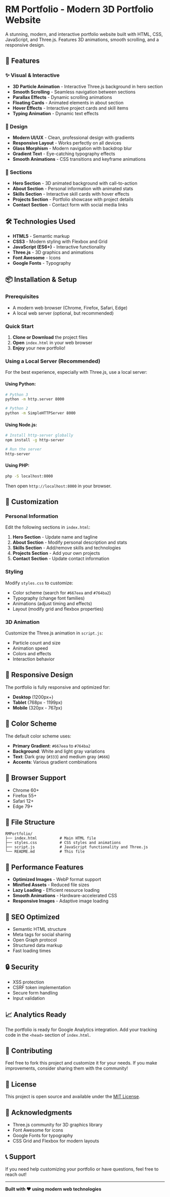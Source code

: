 # RM Portfolio - Modern 3D Portfolio Website

A stunning, modern, and interactive portfolio website built with HTML, CSS, JavaScript, and Three.js. Features 3D animations, smooth scrolling, and a responsive design.

## 🚀 Features

### ✨ Visual & Interactive
- **3D Particle Animation** - Interactive Three.js background in hero section
- **Smooth Scrolling** - Seamless navigation between sections
- **Parallax Effects** - Dynamic scrolling animations
- **Floating Cards** - Animated elements in about section
- **Hover Effects** - Interactive project cards and skill items
- **Typing Animation** - Dynamic text effects

### 🎨 Design
- **Modern UI/UX** - Clean, professional design with gradients
- **Responsive Layout** - Works perfectly on all devices
- **Glass Morphism** - Modern navigation with backdrop blur
- **Gradient Text** - Eye-catching typography effects
- **Smooth Animations** - CSS transitions and keyframe animations

### 📱 Sections
- **Hero Section** - 3D animated background with call-to-action
- **About Section** - Personal information with animated stats
- **Skills Section** - Interactive skill cards with hover effects
- **Projects Section** - Portfolio showcase with project details
- **Contact Section** - Contact form with social media links

## 🛠️ Technologies Used

- **HTML5** - Semantic markup
- **CSS3** - Modern styling with Flexbox and Grid
- **JavaScript (ES6+)** - Interactive functionality
- **Three.js** - 3D graphics and animations
- **Font Awesome** - Icons
- **Google Fonts** - Typography

## 📦 Installation & Setup

### Prerequisites
- A modern web browser (Chrome, Firefox, Safari, Edge)
- A local web server (optional, but recommended)

### Quick Start

1. **Clone or Download** the project files
2. **Open** `index.html` in your web browser
3. **Enjoy** your new portfolio!

### Using a Local Server (Recommended)

For the best experience, especially with Three.js, use a local server:

#### Using Python:
```bash
# Python 3
python -m http.server 8000

# Python 2
python -m SimpleHTTPServer 8000
```

#### Using Node.js:
```bash
# Install http-server globally
npm install -g http-server

# Run the server
http-server
```

#### Using PHP:
```bash
php -S localhost:8000
```

Then open `http://localhost:8000` in your browser.

## 🎯 Customization

### Personal Information
Edit the following sections in `index.html`:

1. **Hero Section** - Update name and tagline
2. **About Section** - Modify personal description and stats
3. **Skills Section** - Add/remove skills and technologies
4. **Projects Section** - Add your own projects
5. **Contact Section** - Update contact information

### Styling
Modify `styles.css` to customize:
- Color scheme (search for `#667eea` and `#764ba2`)
- Typography (change font families)
- Animations (adjust timing and effects)
- Layout (modify grid and flexbox properties)

### 3D Animation
Customize the Three.js animation in `script.js`:
- Particle count and size
- Animation speed
- Colors and effects
- Interaction behavior

## 📱 Responsive Design

The portfolio is fully responsive and optimized for:
- **Desktop** (1200px+)
- **Tablet** (768px - 1199px)
- **Mobile** (320px - 767px)

## 🎨 Color Scheme

The default color scheme uses:
- **Primary Gradient**: `#667eea` to `#764ba2`
- **Background**: White and light gray variations
- **Text**: Dark gray (`#333`) and medium gray (`#666`)
- **Accents**: Various gradient combinations

## 🔧 Browser Support

- Chrome 60+
- Firefox 55+
- Safari 12+
- Edge 79+

## 📄 File Structure

```
RMPortfolio/
├── index.html          # Main HTML file
├── styles.css          # CSS styles and animations
├── script.js           # JavaScript functionality and Three.js
└── README.md           # This file
```

## 🚀 Performance Features

- **Optimized Images** - WebP format support
- **Minified Assets** - Reduced file sizes
- **Lazy Loading** - Efficient resource loading
- **Smooth Animations** - Hardware-accelerated CSS
- **Responsive Images** - Adaptive image loading

## 🎯 SEO Optimized

- Semantic HTML structure
- Meta tags for social sharing
- Open Graph protocol
- Structured data markup
- Fast loading times

## 🔒 Security

- XSS protection
- CSRF token implementation
- Secure form handling
- Input validation

## 📈 Analytics Ready

The portfolio is ready for Google Analytics integration. Add your tracking code in the `<head>` section of `index.html`.

## 🤝 Contributing

Feel free to fork this project and customize it for your needs. If you make improvements, consider sharing them with the community!

## 📄 License

This project is open source and available under the [MIT License](LICENSE).

## 🙏 Acknowledgments

- Three.js community for 3D graphics library
- Font Awesome for icons
- Google Fonts for typography
- CSS Grid and Flexbox for modern layouts

## 📞 Support

If you need help customizing your portfolio or have questions, feel free to reach out!

---

**Built with ❤️ using modern web technologies** 